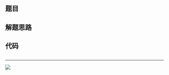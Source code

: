 # []()



## 题目





## 解题思路





## 代码

```go

```



------

![](http://wesub.ifree258.top/bottomPic.png)